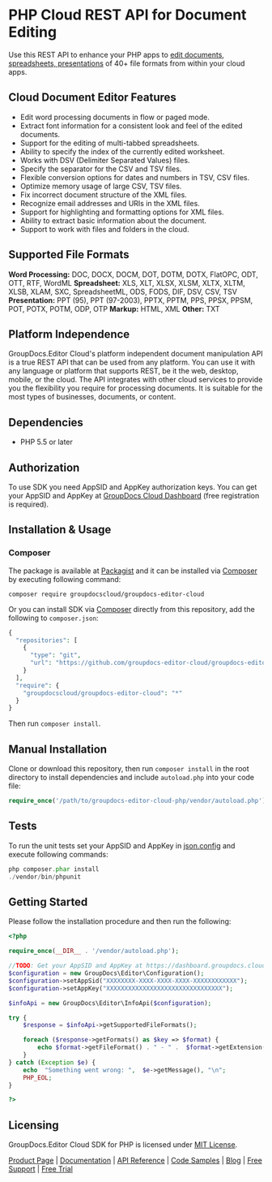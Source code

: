 # PHP Cloud REST API for Document Editing

Use this REST API to enhance your PHP apps to [edit documents, spreadsheets, presentations](https://products.groupdocs.cloud/editor/php) of 40+ file formats from within your cloud apps.

## Cloud Document Editor Features

- Edit word processing documents in flow or paged mode.
- Extract font information for a consistent look and feel of the edited documents.
- Support for the editing of multi-tabbed spreadsheets.
- Ability to specify the index of the currently edited worksheet.
- Works with DSV (Delimiter Separated Values) files.
- Specify the separator for the CSV and TSV files.
- Flexible conversion options for dates and numbers in TSV, CSV files.
- Optimize memory usage of large CSV, TSV files.
- Fix incorrect document structure of the XML files.
- Recognize email addresses and URIs in the XML files.
- Support for highlighting and formatting options for XML files.
- Ability to extract basic information about the document.
- Support to work with files and folders in the cloud.

## Supported File Formats

**Word Processing:** DOC, DOCX, DOCM, DOT, DOTM, DOTX, FlatOPC, ODT, OTT, RTF, WordML
**Spreadsheet:** XLS, XLT, XLSX, XLSM, XLTX, XLTM, XLSB, XLAM, SXC, SpreadsheetML, ODS, FODS, DIF, DSV, CSV, TSV
**Presentation:** PPT (95), PPT (97-2003), PPTX, PPTM, PPS, PPSX, PPSM, POT, POTX, POTM, ODP, OTP
**Markup:** HTML, XML
**Other:** TXT

## Platform Independence

GroupDocs.Editor Cloud's platform independent document manipulation API is a true REST API that can be used from any platform. You can use it with any language or platform that supports REST, be it the web, desktop, mobile, or the cloud. The API integrates with other cloud services to provide you the flexibility you require for processing documents. It is suitable for the most types of businesses, documents, or content.

## Dependencies

- PHP 5.5 or later

## Authorization

To use SDK you need AppSID and AppKey authorization keys. You can get your AppSID and AppKey at [GroupDocs Cloud Dashboard](https://dashboard.groupdocs.cloud) (free registration is required).

## Installation & Usage

### Composer

The package is available at [Packagist](https://packagist.org/) and it can be installed via [Composer](http://getcomposer.org/) by executing following command:

`composer require groupdocscloud/groupdocs-editor-cloud`

Or you can install SDK via [Composer](http://getcomposer.org/) directly from this repository, add the following to `composer.json`:

```php
{
  "repositories": [
    {
      "type": "git",
      "url": "https://github.com/groupdocs-editor-cloud/groupdocs-editor-cloud-php.git"
    }
  ],
  "require": {
    "groupdocscloud/groupdocs-editor-cloud": "*"
  }
}
```

Then run `composer install`.

## Manual Installation

Clone or download this repository, then run `composer install` in the root directory to install dependencies and include `autoload.php` into your code file:

```php
require_once('/path/to/groupdocs-editor-cloud-php/vendor/autoload.php');
```

## Tests

To run the unit tests set your AppSID and AppKey in [json.config](https://github.com/groupdocs-editor-cloud/groupdocs-editor-cloud-php/blob/master/tests/GroupDocs/Editor/config.json) and execute following commands:

```php
php composer.phar install
./vendor/bin/phpunit
```

## Getting Started

Please follow the installation procedure and then run the following:

```php
<?php

require_once(__DIR__ . '/vendor/autoload.php');

//TODO: Get your AppSID and AppKey at https://dashboard.groupdocs.cloud (free registration is required).
$configuration = new GroupDocs\Editor\Configuration();
$configuration->setAppSid("XXXXXXXX-XXXX-XXXX-XXXX-XXXXXXXXXXXX");
$configuration->setAppKey("XXXXXXXXXXXXXXXXXXXXXXXXXXXXXXXX");

$infoApi = new GroupDocs\Editor\InfoApi($configuration); 

try {
    $response = $infoApi->getSupportedFileFormats();

    foreach ($response->getFormats() as $key => $format) {
        echo $format->getFileFormat() . " - " .  $format->getExtension(), "\n";
    }
} catch (Exception $e) {
    echo  "Something went wrong: ",  $e->getMessage(), "\n";
    PHP_EOL;
}

?>
```

## Licensing

GroupDocs.Editor Cloud SDK for PHP is licensed under [MIT License](https://github.com/groupdocs-editor-cloud/groupdocs-editor-cloud-php/blob/master/LICENSE).

[Product Page](https://products.groupdocs.cloud/editor/php) | [Documentation](https://wiki.groupdocs.cloud/editorcloud/) | [API Reference](https://apireference.groupdocs.cloud/editor/) | [Code Samples](https://github.com/groupdocs-editor-cloud/groupdocs-editor-cloud-php) | [Blog](https://blog.groupdocs.cloud/) | [Free Support](https://forum.groupdocs.cloud/c/editor) | [Free Trial](https://dashboard.groupdocs.cloud/#/apps)
